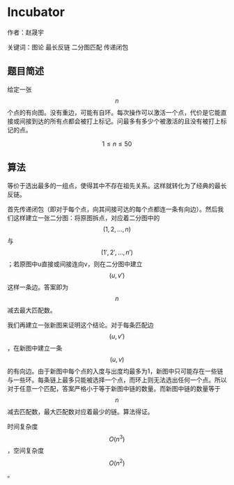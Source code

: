 # Incubator
作者：赵晟宇

关键词：图论 最长反链 二分图匹配 传递闭包

## 题目简述
给定一张$$n$$个点的有向图。没有重边，可能有自环。每次操作可以激活一个点，代价是它能直接或间接到达的所有点都会被打上标记。问最多有多少个被激活的且没有被打上标记的点。

$$1 \leq n \leq 50$$

## 算法
等价于选出最多的一组点，使得其中不存在祖先关系。这样就转化为了经典的最长反链。

首先传递闭包（即对于每个点，向其间接可达的每个点都连一条有向边）。然后我们这样建立一张二分图：将原图拆点，对应着二分图中的$$(1, 2, ..., n)$$与$$(1', 2', ..., n')$$；若原图中u直接或间接连向v，则在二分图中建立$$(u, v')$$这样一条边。答案即为$$n$$减去最大匹配数。

我们再建立一张新图来证明这个结论。对于每条匹配边$$(u, v')$$，在新图中建立一条$$(u, v)$$的有向边。由于新图中每个点的入度与出度均最多为1，新图中只可能存在一些链与一些环。每条链上最多只能被选择一个点，而环上则无法选出任何一个点。所以对于任意一个匹配，答案严格小于等于新图中链的数量。而新图中链的数量等于$$n$$减去匹配数，最大匹配数对应着最少的链。算法得证。

时间复杂度$$O(n^3)$$，空间复杂度$$O(n^2)$$。